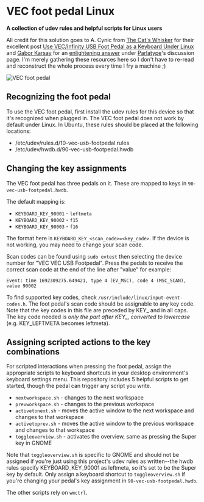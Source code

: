 # VEC foot pedal Linux

**A collection of udev rules and helpful scripts for Linux users**

All credit for this solution goes to A. Cynic from [The Cat's Whisker](https://catswhisker.xyz/) for their excellent post [Use VEC/Infinity USB Foot Pedal as a Keyboard Under Linux](https://catswhisker.xyz/log/2018/8/27/use_vecinfinity_usb_foot_pedal_as_a_keyboard_under_linux/) and [Gabor Karsay](https://github.com/gkarsay) for an [enlightening answer](https://github.com/gkarsay/parlatype/issues/28#issuecomment-356307490) under [Parlatype](https://github.com/gkarsay/parlatype/)'s discussion page. I'm merely gathering these resources here so I don't have to re-read and reconstruct the whole process every time I fry a machine ;)

![VEC foot pedal](https://github.com/userexec/VEC-foot-pedal-linux/assets/5970137/c837d3eb-a117-4eee-b6d2-9e2c99e2cbd1)


## Recognizing the foot pedal

To use the VEC foot pedal, first install the udev rules for this device so that it's recognized when plugged in. The VEC foot pedal does not work by default under Linux. In Ubuntu, these rules should be placed at the following locations:

  - /etc/udev/rules.d/10-vec-usb-footpedal.rules
  - /etc/udev/hwdb.d/90-vec-usb-footpedal.hwdb

## Changing the key assignments

The VEC foot pedal has three pedals on it. These are mapped to keys in `90-vec-usb-footpedal.hwdb`.

The default mapping is:

  - `KEYBOARD_KEY_90001` - `leftmeta`
  - `KEYBOARD_KEY_90002` - `f15`
  - `KEYBOARD_KEY_90003` - `f16`

The format here is `KEYBOARD_KEY_<scan_code>=<key_code>`. If the device is not working, you may need to change your scan code.

Scan codes can be found using `sudo evtest` then selecting the device number for "VEC  VEC USB Footpedal". Press the pedals to receive the correct scan code at the end of the line after "value" for example:

```
Event: time 1692309275.649421, type 4 (EV_MSC), code 4 (MSC_SCAN), value 90002
```

To find supported key codes, check `/usr/include/linux/input-event-codes.h`. The foot pedal's scan code should be assignable to any key code. Note that the key codes in this file are preceded by KEY_ and in all caps. The key code needed is *only the part after KEY_, converted to lowercase* (e.g. KEY_LEFTMETA becomes leftmeta).

## Assigning scripted actions to the key combinations

For scripted interactions when pressing the foot pedal, assign the appropriate scripts to keyboard shortcuts in your desktop environment's keyboard settings menu. This repository includes 5 helpful scripts to get started, though the pedal can trigger any script you write.

  - `nextworkspace.sh` - changes to the next workspace
  - `prevworkspace.sh` - changes to the previous workspace
  - `activetonext.sh` - moves the active window to the next workspace and changes to that workspace
  - `activetoprev.sh` - moves the active window to the previous workspace and changes to that workspace
  - `toggleoverview.sh` - activates the overview, same as pressing the Super key in GNOME

Note that `toggleoverview.sh` is specific to GNOME and should not be assigned if you're just using this project's udev rules as written--the hwdb rules specify KEYBOARD_KEY_90001 as leftmeta, so it's set to be the Super key by default. Only assign a keyboard shortcut to `toggleoverview.sh` if you're changing your pedal's key assignment in `90-vec-usb-footpedal.hwdb`.

The other scripts rely on `wmctrl`.